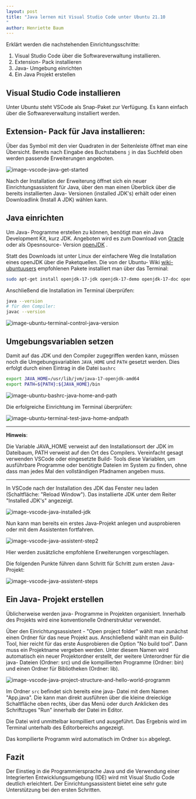 ```yaml
---
layout: post
title: "Java lernen mit Visual Studio Code unter Ubuntu 21.10
"
author: Henriette Baum
---
```

Erklärt werden die nachstehenden Einrichtungsschritte:

1. Visual Studio Code über die Softwareverwaltung installieren.
2. Extension- Pack installieren
3. Java- Umgebung einrichten
4. Ein Java Projekt erstellen

## Visual Studio Code installieren
Unter Ubuntu steht VSCode als Snap-Paket zur Verfügung. Es kann einfach über die Softwareverwaltung installiert werden. 

## Extension- Pack für Java installieren: 

Über das Symbol mit den vier Quadraten in der Seitenleiste öffnet man eine Übersicht. Bereits nach Eingabe des Buchstabens `j` in das Suchfeld oben werden passende Erweiterungen angeboten. 



![image-vscode-java-get-started](../assets/images/2021-11-07-ubuntu2110-vscode-java/image-20211107115646541.png)

Nach der Installation der Erweiterung öffnet sich ein neuer Einrichtungsassistent für Java, über den man einen Überblick über die bereits installierten Java- Versionen (installed JDK's) erhält oder einen Downloadlink (Install A JDK) wählen kann.

## Java einrichten

Um Java- Programme erstellen zu können, benötigt man ein Java Development Kit, kurz JDK. Angeboten wird es zum Download von [Oracle](https://www.oracle.com/java/technologies/downloads/) oder als Opesnsource- Version [openJDK](https://openjdk.java.net) .

 Statt des Downloads ist unter Linux der einfachere Weg die Installation eines openJDK über die Paketquellen. Die von der Ubuntu- Wiki [wiki-ubuntuusers](https://wiki.ubuntuusers.de/Java/Installation/OpenJDK/) empfohlenen Pakete installiert man über das Terminal:

```bash
sudo apt-get install openjdk-17-jdk openjdk-17-demo openjdk-17-doc openjdk-17-jre-headless openjdk-17-source 
```

Anschließend die Installation im Terminal überprüfen:

```bash
java --version
# für den Compiler:
javac --version
```

![image-ubuntu-terminal-control-java-version](/assets/images/2021-11-07-ubuntu2110-vscode-java/image-20211107123948012.png)



## Umgebungsvariablen setzen

Damit auf das JDK und den Compiler zugegriffen werden kann, müssen noch die Umgebungsvariablen `JAVA_HOME` und `PATH` gesetzt werden. Dies erfolgt durch einen Eintrag in die Datei `bashrc` 

```bash
export JAVA_HOME=/usr/lib/jvm/java-17-openjdk-amd64
export PATH=${PATH}:${JAVA_HOME}/bin
```

![image-ubuntu-bashrc-java-home-and-path](/assets/images/2021-11-07-ubuntu2110-vscode-java/image-20211107131733079.png)

Die erfolgreiche Einrichtung im Terminal überprüfen:

![image-ubuntu-terminal-test-java-home-andpath](/assets/images/2021-11-07-ubuntu2110-vscode-java/image-20211107131511013.png)

___

**Hinweis**:

Die Variable JAVA_HOME verweist auf den Installationsort der JDK im Dateibaum, PATH verweist auf den Ort des Compilers. Vereinfacht gesagt verwenden VSCode oder eingesetzte Build- Tools diese Variablen, um ausführbare Programme oder benötigte Dateien im System zu finden, ohne dass man jedes Mal den vollständigen Pfadnamen angeben muss.

___



In VSCode nach der Installation des JDK das Fenster neu laden (Schaltfläche: "Reload Window"). Das installierte JDK unter dem Reiter "Installed JDK's" angezeigt.

![image-vscode-java-installed-jdk](/assets/images/2021-11-07-ubuntu2110-vscode-java/image-20211107132543156.png)

Nun kann man bereits  ein erstes Java-Projekt anlegen und ausprobieren oder mit dem Assistenten fortfahren. 

![image-vscode-java-assistent-step2](/assets/images/2021-11-07-ubuntu2110-vscode-java/image-20211107134925973.png)

Hier werden zusätzliche empfohlene Erweiterungen vorgeschlagen.

Die folgenden Punkte führen dann Schritt für Schritt zum ersten Java-Projekt:

![image-vscode-java-assistent-steps](/assets/images/2021-11-07-ubuntu2110-vscode-java/image-20211107135224592.png)



## Ein Java- Projekt erstellen

Üblicherweise werden java- Programme in Projekten organisiert. Innerhalb des Projekts wird eine konventionelle Ordnerstruktur verwendet.

Über den Einrichtungsassistent - "Open project folder"  wählt man zunächst einen Ordner für das neue Projekt aus. Anschließend  wählt man ein Build-Tool, hier reicht für das erste Ausprobieren die Option "No build tool". Dann muss ein Projektname vergeben werden. Unter diesem Namen wird automatisch ein neuer Projektordner erstellt, der weitere Unterordner für die java- Dateien (Ordner: src) und die kompillierten Programme (Ordner: bin) und einen Ordner für Bibliotheken (Ordner: lib).



![image-vscode-java-project-structure-and-hello-world-programm](../assets/images/2021-11-07-ubuntu2110-vscode-java/image-20211108023443340.png)

Im Ordner `src` befindet sich bereits eine java- Datei mit dem Namen "App.java". Die kann man direkt ausführen über die kleine dreieckige Schaltfläche oben rechts, über das Menü oder durch Anklicken des Schriftzuges "Run" innerhalb der Datei im Editor.

Die Datei wird unmittelbar kompilliert und ausgeführt. Das Ergebnis wird im Terminal unterhalb des Editorbereichs angezeigt.

Das kompilierte Programm wird automatisch im Ordner `bin` abgelegt.

## Fazit

Der Einstieg in die Programmiersprache Java und die Verwendung einer Integrierten Entwicklungsumgebung (IDE)  wird mit Visual Studio Code deutlich erleichtert. Der Einrichtungsassistent bietet eine sehr gute Unterstützung bei den ersten Schritten. 